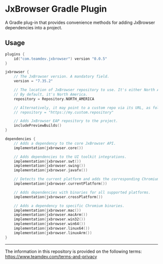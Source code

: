 # JxBrowser Gradle Plugin

A Gradle plug-in that provides convenience methods for adding JxBrowser dependencies into a project.

## Usage

```kotlin
plugins {
    id("com.teamdev.jxbrowser") version "0.0.5"
}

jxbrowser {
    // The JxBrowser version. A mandatory field.
    version = "7.35.2"

    // The location of JxBrowser repository to use. It's either North America or Europe.
    // By default, it's North America.
    repository = Repository.NORTH_AMERICA

    // Alternatively, it may point to a custom repo via its URL, as follows:
    // repository = "https://my.custom.repository"

    // Adds JxBrowser EAP repository to the project.
    includePreviewBuilds()
}

dependencies {
    // Adds a dependency to the core JxBrowser API.
    implementation(jxbrowser.core())

    // Adds dependencies to the UI toolkit integrations.
    implementation(jxbrowser.swt())
    implementation(jxbrowser.swing())
    implementation(jxbrowser.javafx())

    // Detects the current platform and adds the corresponding Chromium binaries.
    implementation(jxbrowser.currentPlatform())

    // Adds dependencies with binaries for all supported platforms.
    implementation(jxbrowser.crossPlatform())

    // Adds a dependency to specific Chromium binaries.
    implementation(jxbrowser.mac())
    implementation(jxbrowser.macArm())
    implementation(jxbrowser.win32())
    implementation(jxbrowser.win64())
    implementation(jxbrowser.linux64())
    implementation(jxbrowser.linuxArm())
}
```

---

The information in this repository is provided on the following terms: https://www.teamdev.com/terms-and-privacy
